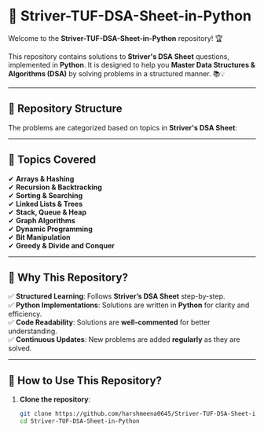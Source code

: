 # 🚀 Striver-TUF-DSA-Sheet-in-Python

Welcome to the **Striver-TUF-DSA-Sheet-in-Python** repository! 🏆  

This repository contains solutions to **Striver's DSA Sheet** questions, implemented in **Python**. It is designed to help you **Master Data Structures & Algorithms (DSA)** by solving problems in a structured manner. 📚💡

---

## 📂 Repository Structure
The problems are categorized based on topics in **Striver's DSA Sheet**:


---

## 🚀 Topics Covered
✔ **Arrays & Hashing**  
✔ **Recursion & Backtracking**  
✔ **Sorting & Searching**  
✔ **Linked Lists & Trees**  
✔ **Stack, Queue & Heap**  
✔ **Graph Algorithms**  
✔ **Dynamic Programming**  
✔ **Bit Manipulation**  
✔ **Greedy & Divide and Conquer**  

---

## 🎯 Why This Repository?
✅ **Structured Learning**: Follows **Striver’s DSA Sheet** step-by-step.  
✅ **Python Implementations**: Solutions are written in **Python** for clarity and efficiency.  
✅ **Code Readability**: Solutions are **well-commented** for better understanding.  
✅ **Continuous Updates**: New problems are added **regularly** as they are solved.  

---

## 📖 How to Use This Repository?
1. **Clone the repository**:  
   ```sh
   git clone https://github.com/harshmeena0645/Striver-TUF-DSA-Sheet-in-Python.git
   cd Striver-TUF-DSA-Sheet-in-Python

